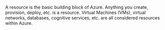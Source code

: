 A resource is the basic building block of Azure. Anything you create, provision, deploy, etc. is a resource. Virtual Machines (VMs), virtual networks, databases, cognitive services, etc. are all considered resources within Azure.